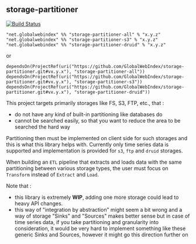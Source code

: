 ## storage-partitioner

[![Build Status](https://travis-ci.org/GlobalWebIndex/storage-partitioner.svg?branch=master)](https://travis-ci.org/GlobalWebIndex/storage-partitioner)

```
"net.globalwebindex" %% "storage-partitioner-all" % "x.y.z"
"net.globalwebindex" %% "storage-partitioner-s3" % "x.y.z"
"net.globalwebindex" %% "storage-partitioner-druid" % "x.y.z"
```
or
```
dependsOn(ProjectRef(uri("https://github.com/GlobalWebIndex/storage-partitioner.git#vx.y.x"), "storage-partitioner-all"))
dependsOn(ProjectRef(uri("https://github.com/GlobalWebIndex/storage-partitioner.git#vx.y.x"), "storage-partitioner-s3"))
dependsOn(ProjectRef(uri("https://github.com/GlobalWebIndex/storage-partitioner.git#vx.y.x"), "storage-partitioner-druid"))
```

This project targets primarily storages like FS, S3, FTP, etc., that :
  - do not have any kind of built-in partitioning like databases do
  - cannot be searched easily, so that you want to reduce the area to be searched the hard way

Partitioning then must be implemented on client side for such storages and this is what this library helps with.
Currently only time series data is supported and implementation is provided for `s3`, `ftp` and `druid` storages.

When building an `ETL` pipeline that extracts and loads data with the same partitioning between various storage types, the user
must focus on `Transform` instead of `Extract` and `Load`.

Note that :
 - this library is extremely **WIP**, adding one more storage could lead to heavy API changes.
 - this way of "integration by abstraction" might seem a bit wrong and a way of storage "Sinks" and "Sources"
   makes better sense but in case of time series data, if you take partitioning and granularity into consideration,
   it would be very hard to implement something like these generic Sinks and Sources, however it might go this direction further on